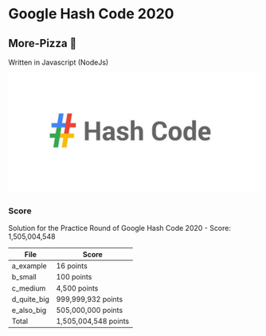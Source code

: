 # Google Hash Code 2020
## More-Pizza 🍕
Written in Javascript (NodeJs)

<img src="cover.jpg">

### Score
Solution for the Practice Round of Google Hash Code 2020 - Score: 1,505,004,548

| File | Score |
| ------ | ------ |
| a_example | 16 points  |
| b_small | 100 points  |
| c_medium | 4,500 points |
| d_quite_big | 999,999,932 points  |
| e_also_big |  505,000,000 points  |
| Total | 1,505,004,548 points |


